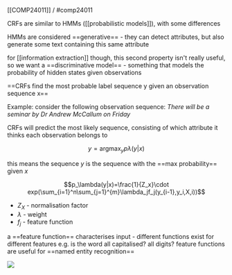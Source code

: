 [[COMP24011]] / #comp24011 

CRFs are similar to HMMs ([[probabilistic models]]), with some differences

HMMs are considered ==generative== - they can detect attributes, but also generate some text containing this same attribute

for [[information extraction]] though, this second property isn't really useful, so we want a ==discriminative model== - something that models the probability of hidden states given observations

==CRFs find the most probable label sequence y given an observation sequence x==

Example: consider the following observation sequence:
*There will be a seminar by Dr Andrew McCallum on Friday*

CRFs will predict the most likely sequence, consisting of which attribute it thinks each observation belongs to

$$y = \textrm{argmax}_y p\lambda(y|x)$$

this means the sequence $y$ is the sequence with the ==max probability== given $x$

$$p_\lambda(y|x)=\frac{1}{Z_x}\cdot exp(\sum_{i=1}^n\sum_{j=1}^{m}\lambda_jf_j(y_{i-1},y_i,X,i))$$

- $Z_X$ - normalisation factor
- $\lambda$ - weight
- $f_j$ - feature function

a ==feature function== characterises input - different functions exist for different features e.g. is the word all capitalised? all digits? 
feature functions are useful for ==named entity recognition==

![](https://i.imgur.com/N0vvPw0.png)
